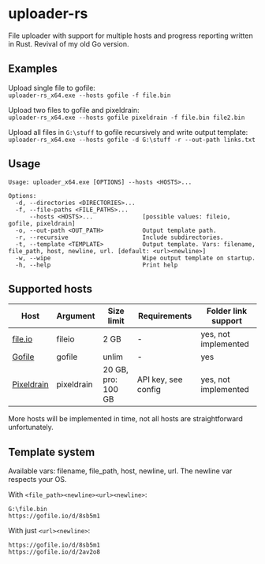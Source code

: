 # uploader-rs
File uploader with support for multiple hosts and progress reporting written in Rust. Revival of my old Go version.

## Examples
Upload single file to gofile:   
`uploader-rs_x64.exe --hosts gofile -f file.bin`

Upload two files to gofile and pixeldrain:   
`uploader-rs_x64.exe --hosts gofile pixeldrain -f file.bin file2.bin`

Upload all files in `G:\stuff` to gofile recursively and write output template:   
`uploader-rs_x64.exe --hosts gofile -d G:\stuff -r --out-path links.txt`

## Usage
```
Usage: uploader_x64.exe [OPTIONS] --hosts <HOSTS>...

Options:
  -d, --directories <DIRECTORIES>...  
  -f, --file-paths <FILE_PATHS>...    
      --hosts <HOSTS>...              [possible values: fileio, gofile, pixeldrain]
  -o, --out-path <OUT_PATH>           Output template path.
  -r, --recursive                     Include subdirectories.
  -t, --template <TEMPLATE>           Output template. Vars: filename, file_path, host, newline, url. [default: <url><newline>]
  -w, --wipe                          Wipe output template on startup.
  -h, --help                          Print help
```

## Supported hosts
|Host|Argument|Size limit|Requirements|Folder link support|
| --- | --- | --- | --- | --- |
|[file.io](https://www.file.io/)|fileio|2 GB|-|yes, not implemented|
|[Gofile](https://gofile.io/)|gofile|unlim|-|yes|
|[Pixeldrain](https://pixeldrain.com/)|pixeldrain|20 GB, pro: 100 GB|API key, see config|yes, not implemented|

More hosts will be implemented in time, not all hosts are straightforward unfortunately.

## Template system
Available vars: filename, file_path, host, newline, url.
The newline var respects your OS.

With `<file_path><newline><url><newline>`:
```
G:\file.bin
https://gofile.io/d/8sb5m1
```

With just `<url><newline>`:
```
https://gofile.io/d/8sb5m1
https://gofile.io/d/2av2o8
```
